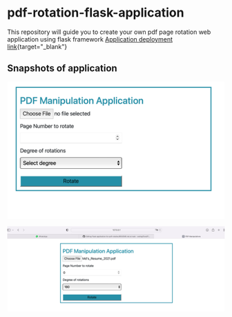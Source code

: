 # pdf-rotation-flask-application
This repository will guide you to create your own pdf page rotation web application using flask framework
[Application deployment link](https://pdf-rotation.herokuapp.com){target="_blank"}
<h2> Snapshots of application </h2>
<img align="center" src="https://github.com/codingf3ver/images/blob/main/pdf%20rotation%20images/page1.png" style = "height:400px , width:400px " />

<br>
<br>

<img align="center" src="https://github.com/codingf3ver/images/blob/main/pdf%20rotation%20images/page2.png" style = "height:400px , width:400px " />
